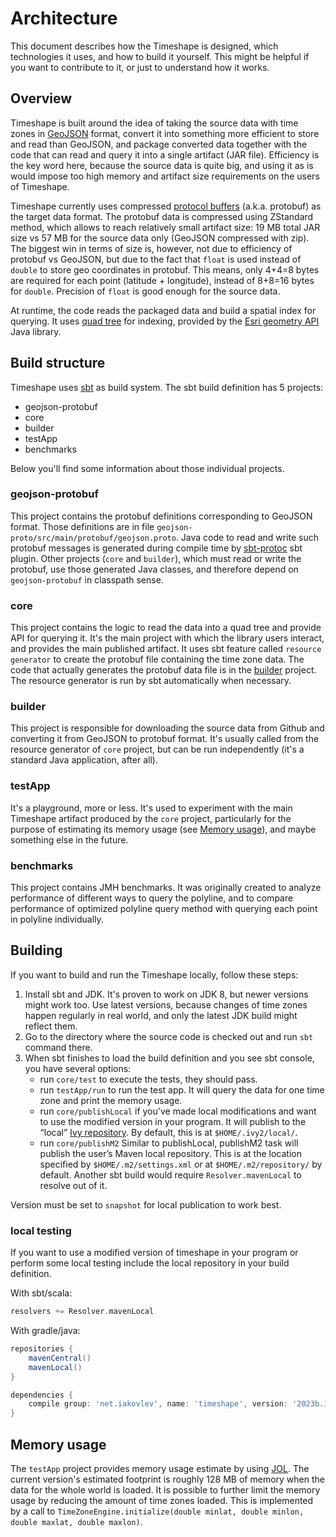 # Architecture
This document describes how the Timeshape is designed, which technologies it uses, and how to build it yourself.
This might be helpful if you want to contribute to it, or just to understand how it works.

## Overview
Timeshape is built around the idea of taking the source data with time zones in [GeoJSON](http://geojson.org/) format, 
convert it into something more efficient to store and read than GeoJSON, and package converted data together with
the code that can read and query it into a single artifact (JAR file). Efficiency is the key word here, because the
source data is quite big, and using it as is would impose too high memory and artifact size requirements on the users
of Timeshape.

Timeshape currently uses compressed [protocol buffers](https://developers.google.com/protocol-buffers/) 
(a.k.a. protobuf) as the target data format. The protobuf data is compressed using ZStandard method, which allows to reach 
relatively small artifact size: 19 MB total JAR size vs 57 MB for the source data only (GeoJSON compressed with zip). 
The biggest win in terms of size is, however, not due to efficiency of protobuf vs GeoJSON, but due to the fact that `float` 
is used instead of `double` to store geo coordinates in protobuf. 
This means, only 4+4=8 bytes are required for each point (latitude + longitude), instead of 8+8=16 bytes for `double`.
Precision of `float` is good enough for the source data.

At runtime, the code reads the packaged data and build a spatial index for querying. It uses 
[quad tree](https://en.wikipedia.org/wiki/Quadtree) for indexing, provided by the 
[Esri geometry API](https://github.com/Esri/geometry-api-java) Java library.

## Build structure
Timeshape uses [sbt](https://scala-sbt.org) as build system. The sbt build definition has 5 projects:
* geojson-protobuf
* core
* builder
* testApp
* benchmarks

Below you'll find some information about those individual projects. 
### geojson-protobuf
This project contains the protobuf definitions corresponding to GeoJSON format. 
Those definitions are in file `geojson-proto/src/main/protobuf/geojson.proto`. Java code to read and write such protobuf
messages is generated during compile time by [sbt-protoc](https://github.com/thesamet/sbt-protoc) sbt plugin.
Other projects (`core` and `builder`), which must read or write the protobuf, use those generated Java classes, and therefore
depend on `geojson-protobuf` in classpath sense.

### core
This project contains the logic to read the data into a quad tree and provide API for querying it. It's the main project
with which the library users interact, and provides the main published artifact. It uses sbt feature called
`resource generator` to create the protobuf file containing the time zone data. The code that actually generates the 
protobuf data file is in the [builder](#builder) project. The resource generator is run by sbt automatically when necessary.

### builder
This project is responsible for downloading the source data from Github and converting it from GeoJSON to protobuf format.
It's usually called from the resource generator of `core` project, but can be run independently 
(it's a standard Java application, after all).

### testApp
It's a playground, more or less. It's used to experiment with the main Timeshape artifact produced 
by the `core` project, particularly for the purpose of estimating its memory usage (see [Memory usage](#memory-usage)), 
and maybe something else in the future.

### benchmarks
This project contains JMH benchmarks. It was originally created to analyze performance of different ways to query
the polyline, and to compare performance of optimized polyline query method with querying each point in polyline
individually.

## Building
If you want to build and run the Timeshape locally, follow these steps:

1. Install sbt and JDK. It's proven to work on JDK 8, but newer versions might work too. Use latest versions, because
changes of time zones happen regularly in real world, and only the latest JDK build might reflect them. 
2. Go to the directory where the source code is checked out and run `sbt` command there.
3. When sbt finishes to load the build definition and you see sbt console, you have several options:
    * run `core/test` to execute the tests, they should pass.
    * run `testApp/run` to run the test app. It will query the data for one time zone and print the memory usage.
    * run `core/publishLocal` if you've made local modifications and want to use the modified version in your program.
    It will publish to the “local” [Ivy repository](https://www.scala-sbt.org/1.x/docs/Publishing.html#Publishing+locally).
    By default, this is at `$HOME/.ivy2/local/`.
    * run `core/publishM2` Similar to publishLocal, publishM2 task will publish the user’s Maven local repository.
    This is at the location specified by `$HOME/.m2/settings.xml` or at `$HOME/.m2/repository/` by default.
    Another sbt build would require `Resolver.mavenLocal` to resolve out of it.

Version must be set to `snapshot` for local publication to work best.

### local testing

If you want to use a modified version of timeshape in your program or perform some local testing include the local
repository in your build definition.

With sbt/scala:

```scala
resolvers += Resolver.mavenLocal
```

With gradle/java:

```groovy
repositories {
    mavenCentral()
    mavenLocal()
}

dependencies {
    compile group: 'net.iakovlev', name: 'timeshape', version: '2023b.18-SNAPSHOT'
}
```

## Memory usage

The `testApp` project provides memory usage estimate by using [JOL](http://openjdk.java.net/projects/code-tools/jol/).
The current version's estimated footprint is roughly 128 MB of memory when the data for the whole world is loaded.
It is possible to further limit the memory usage by reducing the amount of time zones loaded. This is implemented by a call to
`TimeZoneEngine.initialize(double minlat, double minlon, double maxlat, double maxlon)`.
